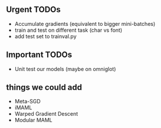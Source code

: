 ## Urgent TODOs 

* Accumulate gradients (equivalent to bigger mini-batches)
* train and test on different task (char vs font)
* add test set to trainval.py

## Important TODOs

* Unit test our models (maybe on omniglot)


## things we could add

* Meta-SGD
* iMAML
* Warped Gradient Descent
* Modular MAML
